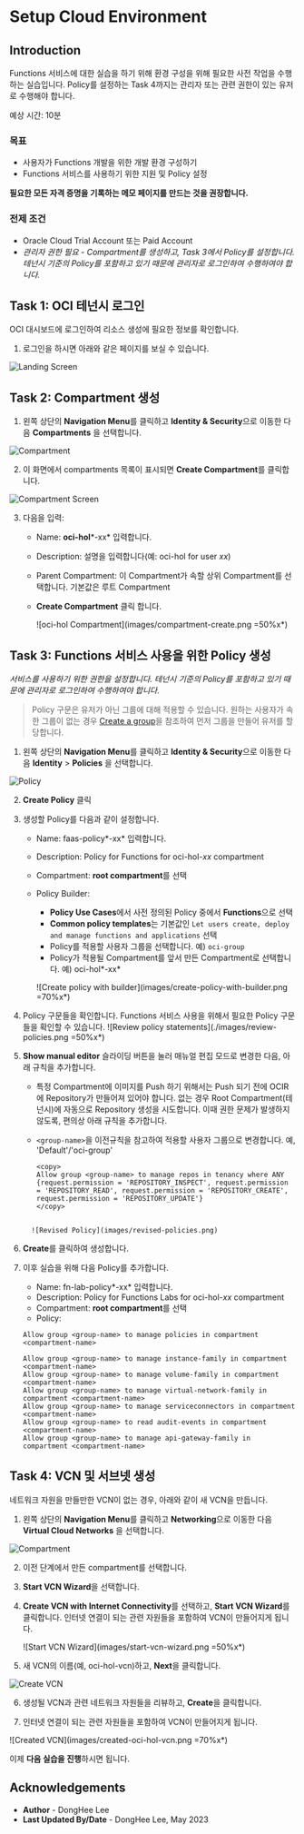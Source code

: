 # Setup Cloud Environment

## Introduction

Functions 서비스에 대한 실습을 하기 위해 환경 구성을 위해 필요한 사전 작업을 수행하는 실습입니다. Policy를 설정하는 Task 4까지는 관리자 또는 관련 권한이 있는 유저로 수행해야 합니다.

예상 시간: 10분

### 목표

- 사용자가 Functions 개발을 위한 개발 환경 구성하기
- Functions 서비스를 사용하기 위한 지원 및 Policy 설정

**필요한 모든 자격 증명을 기록하는 메모 페이지를 만드는 것을 권장합니다.**

### 전제 조건

- Oracle Cloud Trial Account 또는 Paid Account
- *관리자 권한 필요 - Compartment를 생성하고, Task 3에서 Policy를 설정합니다. 테넌시 기준의 Policy를 포함하고 있기 때문에 관리자로 로그인하여 수행하여야 합니다.*

## Task 1: OCI 테넌시 로그인

OCI 대시보드에 로그인하여 리소스 생성에 필요한 정보를 확인합니다.

1. 로그인을 하시면 아래와 같은 페이지를 보실 수 있습니다.

  ![Landing Screen](images/landing-screen.png " ")


## Task 2: Compartment 생성

1. 왼쪽 상단의 **Navigation Menu**를 클릭하고 **Identity & Security**으로 이동한 다음 **Compartments** 을 선택합니다.

  ![Compartment](images/id-compartment.png " ")

2. 이 화면에서 compartments 목록이 표시되면 **Create Compartment**를 클릭합니다.

  ![Compartment Screen](images/compartment-screen.png " ")

3. 다음을 입력:

    - Name: **oci-hol***-xx* 입력합니다.
    - Description: 설명을 입력합니다(예: oci-hol for user *xx*)
    - Parent Compartment: 이 Compartment가 속할 상위 Compartment를 선택합니다. 기본값은 루트 Compartment
    - **Create Compartment** 클릭 합니다.

      ![oci-hol Compartment](images/compartment-create.png =50%x*)


## Task 3: Functions 서비스 사용을 위한 Policy 생성

*서비스를 사용하기 위한 권한을 설정합니다. 테넌시 기준의 Policy를 포함하고 있기 때문에 관리자로 로그인하여 수행하여야 합니다.*

> Policy 구문은 유저가 아닌 그룹에 대해 적용할 수 있습니다. 원하는 사용자가 속한 그룹이 없는 경우 [Create a group](https://docs.cloud.oracle.com/en-us/iaas/Content/Identity/Tasks/managinggroups.htm#To)을 참조하여 먼저 그룹을 만들어 유저를 할당합니다.

1. 왼쪽 상단의 **Navigation Menu**를 클릭하고 **Identity & Security**으로 이동한 다음 **Identity** > **Policies** 을 선택합니다.

  ![Policy](images/id-policies.png " ")

2. **Create Policy** 클릭

3. 생성할 Policy를 다음과 같이 설정합니다.

    - Name: faas-policy*-xx* 입력합니다.
    - Description: Policy for Functions for oci-hol-*xx* compartment
    - Compartment: **root compartment**를 선택
    - Policy Builder:

        * **Policy Use Cases**에서 사전 정의된 Policy 중에서 **Functions**으로 선택
        * **Common policy templates**는 기본값인 `Let users create, deploy and manage functions and applications` 선택
        * Policy를 적용할 사용자 그룹을 선택합니다. 예) `oci-group`
        * Policy가 적용될 Compartment를 앞서 만든 Compartment로 선택합니다. 예) oci-hol*-xx*

      ![Create policy with builder](images/create-policy-with-builder.png =70%x*)       

4. Policy 구문들을 확인합니다. Functions 서비스 사용을 위해서 필요한 Policy 구문들을 확인할 수 있습니다.
  ![Review policy statements](./images/review-policies.png =50%x*)

5. **Show manual editor** 슬라이딩 버튼을 눌러 매뉴얼 편집 모드로 변경한 다음, 아래 규칙을 추가합니다.

    - 특정 Compartment에 이미지를 Push 하기 위해서는 Push 되기 전에 OCIR에 Repository가 만들어져 있어야 합니다. 없는 경우 Root Compartment(테넌시)에 자동으로 Repository 생성을 시도합니다. 이때 권한 문제가 발생하지 않도록, 편의상 아래 규칙을 추가합니다.
    - `<group-name>`을 이전규칙을 참고하여 적용할 사용자 그룹으로 변경합니다. 예, 'Default'/'oci-group'

      ```
      <copy>
      Allow group <group-name> to manage repos in tenancy where ANY {request.permission = 'REPOSITORY_INSPECT', request.permission = 'REPOSITORY_READ', request.permission = 'REPOSITORY_CREATE', request.permission = 'REPOSITORY_UPDATE'}
      </copy>
    ```

      ![Revised Policy](images/revised-policies.png)

6. **Create**를 클릭하여 생성합니다.

7. 이후 실습을 위해 다음 Policy를 추가합니다.

    - Name: fn-lab-policy*-xx* 입력합니다.
    - Description: Policy for Functions Labs for oci-hol-*xx* compartment
    - Compartment: **root compartment**를 선택
    - Policy:
    ```
    Allow group <group-name> to manage policies in compartment <compartment-name>

    Allow group <group-name> to manage instance-family in compartment <compartment-name>
    Allow group <group-name> to manage volume-family in compartment <compartment-name>
    Allow group <group-name> to manage virtual-network-family in compartment <compartment-name>
    Allow group <group-name> to manage serviceconnectors in compartment <compartment-name>
    Allow group <group-name> to read audit-events in compartment <compartment-name>
    Allow group <group-name> to manage api-gateway-family in compartment <compartment-name>
    ```


## Task 4: VCN 및 서브넷 생성

네트워크 자원을 만들만한 VCN이 없는 경우, 아래와 같이 새 VCN을 만듭니다.

1. 왼쪽 상단의 **Navigation Menu**를 클릭하고 **Networking**으로 이동한 다음 **Virtual Cloud Networks** 을 선택합니다.

  ![Compartment](images/networking-vcn.png " ")

2. 이전 단계에서 만든 compartment를 선택합니다.

3. **Start VCN Wizard**을 선택합니다.

4. **Create VCN with Internet Connectivity**를 선택하고, **Start VCN Wizard**를 클릭합니다. 인터넷 연결이 되는 관련 자원들을 포함하여 VCN이 만들어지게 됩니다.

    ![Start VCN Wizard](images/start-vcn-wizard.png =50%x*)

5. 새 VCN의 이름(예, oci-hol-vcn)하고, **Next**을 클릭합니다.

  ![Create VCN](images/create-oci-hol-vcn.png " ")

6. 생성될 VCN과 관련 네트워크 자원들을 리뷰하고, **Create**을 클릭합니다.

7. 인터넷 연결이 되는 관련 자원들을 포함하여 VCN이 만들어지게 됩니다.

  ![Created VCN](images/created-oci-hol-vcn.png =70%x*)


이제 **다음 실습을 진행**하시면 됩니다.

## Acknowledgements

* **Author** - DongHee Lee
* **Last Updated By/Date** - DongHee Lee, May 2023